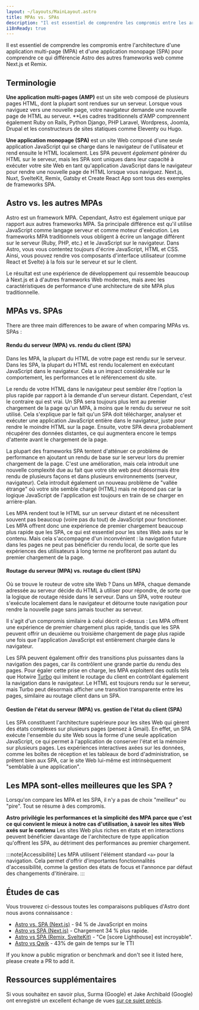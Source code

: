 ```yaml
---
layout: ~/layouts/MainLayout.astro
title: MPAs vs. SPAs
description: "Il est essentiel de comprendre les compromis entre les architectures d'applications multi-pages (MPA) et d'applications monopages (SPA) pour comprendre ce qui différencie Astro des autres frameworks web."
i18nReady: true
---
```


Il est essentiel de comprendre les compromis entre l'architecture d'une application multi-page (MPA) et d'une application monopage (SPA) pour comprendre ce qui différencie Astro des autres frameworks web comme Next.js et Remix.

## Terminologie

**Une application multi-pages (AMP)** est un site web composé de plusieurs pages HTML, dont la plupart sont rendues sur un serveur. Lorsque vous naviguez vers une nouvelle page, votre navigateur demande une nouvelle page de HTML au serveur. **Les cadres traditionnels d'AMP comprennent également Ruby on Rails, Python Django, PHP Laravel, Wordpress, Joomla, Drupal et les constructeurs de sites statiques comme Eleventy ou Hugo.

**Une application monopage (SPA)** est un site Web composé d'une seule application JavaScript qui se charge dans le navigateur de l'utilisateur et rend ensuite le HTML localement. Les SPA peuvent *également* générer du HTML sur le serveur, mais les SPA sont uniques dans leur capacité à exécuter votre site Web en tant qu'application JavaScript dans le navigateur pour rendre une nouvelle page de HTML lorsque vous naviguez. Next.js, Nuxt, SvelteKit, Remix, Gatsby et Create React App sont tous des exemples de frameworks SPA.

## Astro vs. les autres MPAs

Astro est un framework MPA. Cependant, Astro est également unique par rapport aux autres frameworks MPA. Sa principale différence est qu'il utilise JavaScript comme langage serveur et comme moteur d'exécution. Les frameworks MPA traditionnels vous obligent à écrire un langage différent sur le serveur (Ruby, PHP, etc.) et le JavaScript sur le navigateur. Dans Astro, vous vous contentez toujours d'écrire JavaScript, HTML et CSS. Ainsi, vous pouvez rendre vos composants d'interface utilisateur (comme React et Svelte) à la fois sur le serveur et sur le client.

Le résultat est une expérience de développement qui ressemble beaucoup à Next.js et à d'autres frameworks Web modernes, mais avec les caractéristiques de performance d'une architecture de site MPA plus traditionnelle.

## MPAs vs. SPAs

There are three main differences to be aware of when comparing MPAs vs. SPAs :

#### Rendu du serveur (MPA) vs. rendu du client (SPA)

Dans les MPA, la plupart du HTML de votre page est rendu sur le serveur. Dans les SPA, la plupart du HTML est rendu localement en exécutant JavaScript dans le navigateur. Cela a un impact considérable sur le comportement, les performances et le référencement du site.

Le rendu de votre HTML dans le navigateur peut sembler être l'option la plus rapide par rapport à la demande d'un serveur distant. Cependant, c'est le contraire qui est vrai. Un SPA sera toujours plus lent au premier chargement de la page qu'un MPA, à moins que le rendu du serveur ne soit utilisé. Cela s'explique par le fait qu'un SPA doit télécharger, analyser et exécuter une application JavaScript entière dans le navigateur, juste pour rendre le moindre HTML sur la page. Ensuite, votre SPA devra probablement récupérer des données distantes, ce qui augmentera encore le temps d'attente avant le chargement de la page.

La plupart des frameworks SPA tentent d'atténuer ce problème de performance en ajoutant un rendu de base sur le serveur lors du premier chargement de la page. C'est une amélioration, mais cela introduit une nouvelle complexité due au fait que votre site web peut désormais être rendu de plusieurs façons et dans plusieurs environnements (serveur, navigateur). Cela introduit également un nouveau problème de "vallée étrange" où votre site semble chargé (HTML) mais ne répond pas car la logique JavaScript de l'application est toujours en train de se charger en arrière-plan.

Les MPA rendent tout le HTML sur un serveur distant et ne nécessitent souvent pas beaucoup (voire pas du tout) de JavaScript pour fonctionner. Les MPA offrent donc une expérience de premier chargement beaucoup plus rapide que les SPA, ce qui est essentiel pour les sites Web axés sur le contenu. Mais cela s'accompagne d'un inconvénient : la navigation future dans les pages ne peut pas bénéficier du rendu local, de sorte que les expériences des utilisateurs à long terme ne profiteront pas autant du premier chargement de la page.

#### Routage du serveur (MPA) vs. routage du client (SPA)

Où se trouve le routeur de votre site Web ? Dans un MPA, chaque demande adressée au serveur décide du HTML à utiliser pour répondre, de sorte que la logique de routage réside dans le serveur. Dans un SPA, votre routeur s'exécute localement dans le navigateur et détourne toute navigation pour rendre la nouvelle page sans jamais toucher au serveur.

Il s'agit d'un compromis similaire à celui décrit ci-dessus : Les MPA offrent une expérience de premier chargement plus rapide, tandis que les SPA peuvent offrir un deuxième ou troisième chargement de page plus rapide une fois que l'application JavaScript est entièrement chargée dans le navigateur. 

Les SPA peuvent également offrir des transitions plus puissantes dans la navigation des pages, car ils contrôlent une grande partie du rendu des pages. Pour égaler cette prise en charge, les MPA exploitent des outils tels que Hotwire [Turbo](https://turbo.hotwired.dev/) qui imitent le routage du client en contrôlant également la navigation dans le navigateur. Le HTML est toujours rendu sur le serveur, mais Turbo peut désormais afficher une transition transparente entre les pages, similaire au routage client dans un SPA.

#### Gestion de l'état du serveur (MPA) vs. gestion de l'état du client (SPA)

Les SPA constituent l'architecture supérieure pour les sites Web qui gèrent des états complexes sur plusieurs pages (pensez à Gmail). En effet, un SPA exécute l'ensemble du site Web sous la forme d'une seule application JavaScript, ce qui permet à l'application de conserver l'état et la mémoire sur plusieurs pages. Les expériences interactives axées sur les données, comme les boîtes de réception et les tableaux de bord d'administration, se prêtent bien aux SPA, car le site Web lui-même est intrinsèquement "semblable à une application".

## Les MPA sont-elles meilleures que les SPA ?

Lorsqu'on compare les MPA et les SPA, il n'y a pas de choix "meilleur" ou "pire". Tout se résume à des compromis.

**Astro privilégie les performances et la simplicité des MPA parce que c'est ce qui convient le mieux à notre cas d'utilisation, à savoir les sites Web axés sur le contenu** Les sites Web plus riches en états et en interactions peuvent bénéficier davantage de l'architecture de type application qu'offrent les SPA, au détriment des performances au premier chargement.

:::note[Accessibilité]
Les MPA utilisent l'élément standard `<a>` pour la navigation. Cela permet d'offrir d'importantes fonctionnalités d'accessibilité, comme la gestion des états de focus et l'annonce par défaut des changements d'itinéraire.
:::

## Études de cas

Vous trouverez ci-dessous toutes les comparaisons publiques d'Astro dont nous avons connaissance :

- [Astro vs. SPA (Next.js)](https://twitter.com/t3dotgg/status/1437195415439360003) - 94 % de JavaScript en moins
- [Astro vs SPA (Next.js)](https://twitter.com/jlengstorf/status/1442707241627385860?lang=en) - Chargement 34 % plus rapide.
- [Astro vs SPA (Remix, SvelteKit)](https://www.youtube.com/watch?v=2ZEMb_H-LYE&t=8163s) - "Ce [score Lighthouse] est incroyable".
- [Astro vs Qwik](https://www.youtube.com/watch?v=2ZEMb_H-LYE&t=8504s) - 43% de gain de temps sur le TTI

If you know a public migration or benchmark and don't see it listed here, please create a PR to add it.

## Ressources supplémentaires

Si vous souhaitez en savoir plus, Surma (Google) et Jake Archibald (Google) ont enregistré un excellent échange de vues [sur ce sujet précis](https://www.youtube.com/watch?v=ivLhf3hq7eM).

